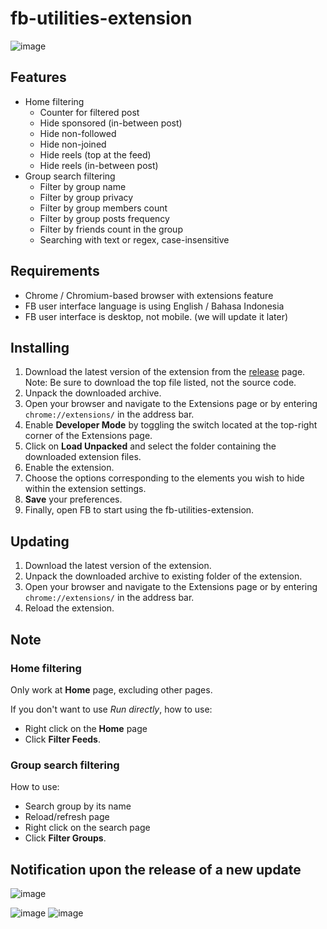 # fb-utilities-extension

![image](https://github.com/user-attachments/assets/59cebf60-e700-4e64-8bb6-91c7dbaffb41)

## Features

- Home filtering
  - Counter for filtered post
  - Hide sponsored (in-between post)
  - Hide non-followed
  - Hide non-joined
  - Hide reels (top at the feed)
  - Hide reels (in-between post)
- Group search filtering
  - Filter by group name
  - Filter by group privacy
  - Filter by group members count
  - Filter by group posts frequency
  - Filter by friends count in the group
  - Searching with text or regex, case-insensitive

## Requirements

- Chrome / Chromium-based browser with extensions feature
- FB user interface language is using English / Bahasa Indonesia
- FB user interface is desktop, not mobile. (we will update it later)

## Installing

1. Download the latest version of the extension from the [release](https://github.com/DOTzX/fb-utilities-extension/releases/latest) page.
   Note: Be sure to download the top file listed, not the source code.
2. Unpack the downloaded archive.
3. Open your browser and navigate to the Extensions page or by entering `chrome://extensions/` in the address bar.
4. Enable **Developer Mode** by toggling the switch located at the top-right corner of the Extensions page.
5. Click on **Load Unpacked** and select the folder containing the downloaded extension files.
6. Enable the extension.
7. Choose the options corresponding to the elements you wish to hide within the extension settings.
8. **Save** your preferences.
9. Finally, open FB to start using the fb-utilities-extension.

## Updating

1. Download the latest version of the extension.
2. Unpack the downloaded archive to existing folder of the extension.
3. Open your browser and navigate to the Extensions page or by entering `chrome://extensions/` in the address bar.
4. Reload the extension.

## Note

### Home filtering

Only work at **Home** page, excluding other pages.

If you don't want to use _Run directly_, how to use:
- Right click on the **Home** page
- Click **Filter Feeds**.

### Group search filtering

How to use:
- Search group by its name
- Reload/refresh page
- Right click on the search page
- Click **Filter Groups**.

## Notification upon the release of a new update

![image](https://github.com/user-attachments/assets/3bd0c469-2140-4796-9710-db67b6991526)

![image](https://github.com/user-attachments/assets/f35afee4-2791-4524-8ff5-9622fb7a2831)
![image](https://github.com/user-attachments/assets/f48244b4-00bf-4c04-b075-e37743ea4cb1)
